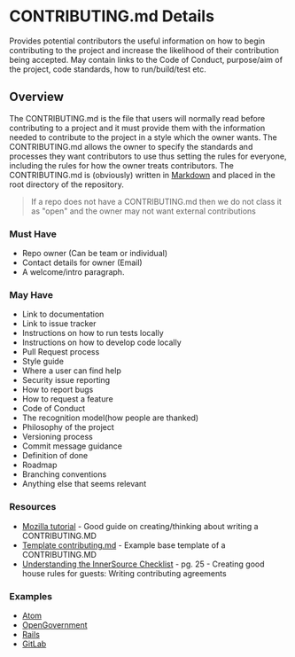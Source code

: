 # CONTRIBUTING.md Details

Provides potential contributors the useful information on how to begin contributing to the project and increase the likelihood of their contribution being accepted. May contain links to the Code of Conduct, purpose/aim of the project, code standards, how to run/build/test etc.

## Overview

The CONTRIBUTING.md is the file that users will normally read before contributing to a project and it must provide them with the information needed to contribute to the project in a style which the owner wants. The CONTRIBUTING.md allows the owner to specify the standards and processes they want contributors to use thus setting the rules for everyone, including the rules for how the owner treats contributors. The CONTRIBUTING.md is (obviously) written in [Markdown](https://en.wikipedia.org/wiki/Markdown) and placed in the root directory of the repository.

>If a repo does not have a CONTRIBUTING.md then we do not class it as "open" and the owner may not want external contributions

### Must Have

- Repo owner (Can be team or individual)
- Contact details for owner (Email)
- A welcome/intro paragraph.

### May Have

- Link to documentation
- Link to issue tracker
- Instructions on how to run tests locally
- Instructions on how to develop code locally
- Pull Request process
- Style guide
- Where a user can find help
- Security issue reporting
- How to report bugs
- How to request a feature
- Code of Conduct
- The recognition model(how people are thanked)
- Philosophy of the project
- Versioning process
- Commit message guidance
- Definition of done
- Roadmap
- Branching conventions
- Anything else that seems relevant

### Resources

- [Mozilla tutorial](https://mozillascience.github.io/working-open-workshop/contributing/) - Good guide on creating/thinking about writing a CONTRIBUTING.MD
- [Template contributing.md](https://gist.github.com/PurpleBooth/b24679402957c63ec426) - Example base template of a CONTRIBUTING.MD
- [Understanding the InnerSource Checklist](http://paypal.github.io/InnerSourceCommons/assets/files/InnerSourceChecklist.pdf) - pg. 25 - Creating good house rules for guests: Writing contributing agreements

### Examples

- [Atom](https://github.com/atom/atom/blob/master/CONTRIBUTING.md)
- [OpenGovernment](https://github.com/opengovernment/opengovernment/blob/master/CONTRIBUTING.md)
- [Rails](https://github.com/rails/rails/blob/master/CONTRIBUTING.md)
- [GitLab](https://gitlab.com/gitlab-org/gitlab-ce/blob/master/CONTRIBUTING.md)
